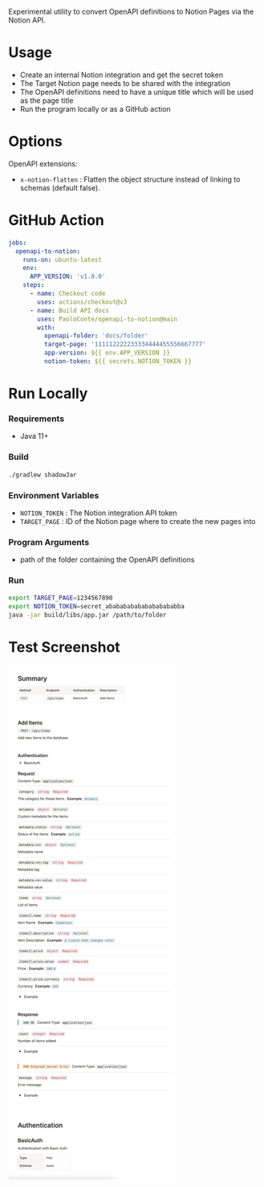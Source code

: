 Experimental utility to convert OpenAPI definitions to Notion Pages via the Notion API.

# Usage
- Create an internal Notion integration and get the secret token
- The Target Notion page needs to be shared with the integration
- The OpenAPI definitions need to have a unique title which will be used as the page title
- Run the program locally or as a GitHub action

# Options
OpenAPI extensions:
- `x-notion-flatten` : Flatten the object structure instead of linking to schemas (default false).

# GitHub Action
```yaml
jobs:
  openapi-to-notion:
    runs-on: ubuntu-latest
    env:
      APP_VERSION: 'v1.0.0'
    steps:
      - name: Checkout code
        uses: actions/checkout@v3
      - name: Build API docs
        uses: PaoloConte/openapi-to-notion@main
        with:
          openapi-folder: 'docs/folder'
          target-page: '111112222233334444455556667777' 
          app-version: ${{ env.APP_VERSION }}
          notion-token: ${{ secrets.NOTION_TOKEN }}
```
# Run Locally

### Requirements
- Java 11+

### Build
```bash
./gradlew shadowJar
```

### Environment Variables
- `NOTION_TOKEN` : The Notion integration API token
- `TARGET_PAGE` : ID of the Notion page where to create the new pages into

### Program Arguments
- path of the folder containing the OpenAPI definitions

### Run
```bash
export TARGET_PAGE=1234567890
export NOTION_TOKEN=secret_ababababababababababba
java -jar build/libs/app.jar /path/to/folder
```

# Test Screenshot
![screenshot](screenshot.png)